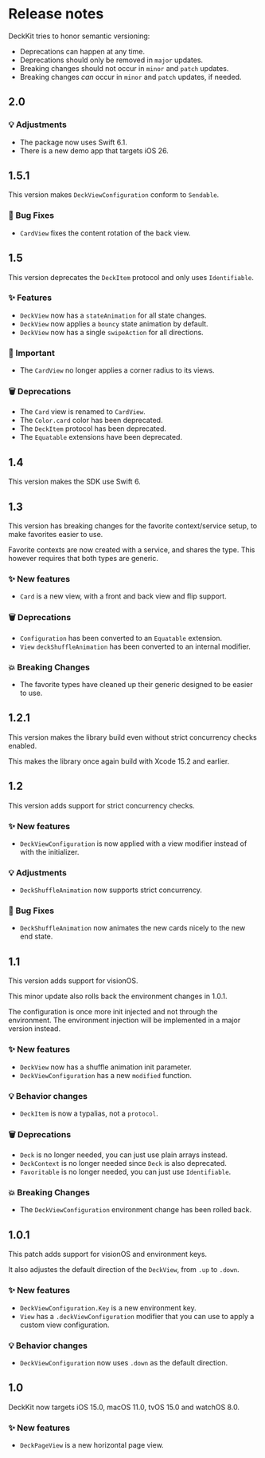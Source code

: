 # Release notes

DeckKit tries to honor semantic versioning:

* Deprecations can happen at any time.
* Deprecations should only be removed in `major` updates.
* Breaking changes should not occur in `minor` and `patch` updates.
* Breaking changes *can* occur in `minor` and `patch` updates, if needed.



## 2.0

### 💡 Adjustments

* The package now uses Swift 6.1. 
* There is a new demo app that targets iOS 26. 



## 1.5.1

This version makes `DeckViewConfiguration` conform to `Sendable`.

### 🐛 Bug Fixes

* `CardView` fixes the content rotation of the back view.



## 1.5

This version deprecates the `DeckItem` protocol and only uses `Identifiable`.

### ✨ Features

* `DeckView` now has a `stateAnimation` for all state changes.
* `DeckView` now applies a `bouncy` state animation by default.
* `DeckView` now has a single `swipeAction` for all directions.

### 🚨 Important

* The `CardView` no longer applies a corner radius to its views.

### 🗑️ Deprecations

* The `Card` view is renamed to `CardView`.
* The `Color.card` color has been deprecated.
* The `DeckItem` protocol has been deprecated.
* The `Equatable` extensions have been deprecated.



## 1.4

This version makes the SDK use Swift 6.



## 1.3

This version has breaking changes for the favorite context/service setup, to make favorites easier to use.

Favorite contexts are now created with a service, and shares the type. This however requires that both types are generic.

### ✨ New features

* `Card` is a new view, with a front and back view and flip support.

### 🗑️ Deprecations

* `Configuration` has been converted to an `Equatable` extension.
* `View` `deckShuffleAnimation` has been converted to an internal modifier.

### 💥 Breaking Changes

* The favorite types have cleaned up their generic designed to be easier to use.



## 1.2.1

This version makes the library build even without strict concurrency checks enabled.

This makes the library once again build with Xcode 15.2 and earlier.



## 1.2

This version adds support for strict concurrency checks.

### ✨ New features

* `DeckViewConfiguration` is now applied with a view modifier instead of with the initializer.

### 💡 Adjustments

* `DeckShuffleAnimation` now supports strict concurrency.

### 🐛 Bug Fixes

* `DeckShuffleAnimation` now animates the new cards nicely to the new end state.



## 1.1

This version adds support for visionOS.

This minor update also rolls back the environment changes in 1.0.1.

The configuration is once more init injected and not through the environment. The environment injection will be implemented in a major version instead.

### ✨ New features

* `DeckView` now has a shuffle animation init parameter.
* `DeckViewConfiguration` has a new `modified` function.

### 💡 Behavior changes

* `DeckItem` is now a typalias, not a `protocol`.

### 🗑️ Deprecations

* `Deck` is no longer needed, you can just use plain arrays instead.
* `DeckContext` is no longer needed since `Deck` is also deprecated.
* `Favoritable` is no longer needed, you can just use `Identifiable`.

### 💥 Breaking Changes

* The `DeckViewConfiguration` environment change has been rolled back.



## 1.0.1

This patch adds support for visionOS and environment keys.

It also adjustes the default direction of the ``DeckView``, from `.up` to `.down`.

### ✨ New features

* `DeckViewConfiguration.Key` is a new environment key.
* `View` has a `.deckViewConfiguration` modifier that you can use to apply a custom view configuration.

### 💡 Behavior changes

* `DeckViewConfiguration` now uses `.down` as the default direction.



## 1.0

DeckKit now targets iOS 15.0, macOS 11.0, tvOS 15.0 and watchOS 8.0.

### ✨ New features

* `DeckPageView` is a new horizontal page view.
